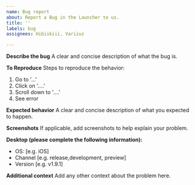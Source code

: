 ```yaml
---
name: Bug report
about: Report a Bug in the Launcher to us.
title: ''
labels: bug
assignees: Hibiikiii, Variiuz

---
```


**Describe the bug**
A clear and concise description of what the bug is.

**To Reproduce**
Steps to reproduce the behavior:
1. Go to '...'
2. Click on '....'
3. Scroll down to '....'
4. See error

**Expected behavior**
A clear and concise description of what you expected to happen.

**Screenshots**
If applicable, add screenshots to help explain your problem.

**Desktop (please complete the following information):**
 - OS: [e.g. iOS]
 - Channel [e.g. release,development, preview]
 - Version [e.g. v1.9.1]

**Additional context**
Add any other context about the problem here.
